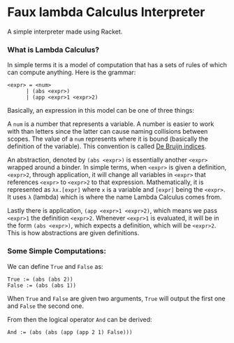 # Faux lambda Calculus Interpreter
A simple interpreter made using Racket.
### What is Lambda Calculus?
In simple terms it is a model of computation that has a sets of rules of which can compute anything.
Here is the grammar:
```
<expr> = <num>
      | (abs <expr>)
      | (app <expr>1 <expr>2)
```
Basically, an expression in this model can be one of three things:

A `num` is a number that represents a variable. A number is easier to work with than letters since the latter can cause naming collisions between scopes. 
The value of a `num` represents where it is bound (basically the definition of the variable). This convention is called [De Bruijn indices](https://en.wikipedia.org/wiki/De_Bruijn_index).

An abstraction, denoted by `(abs <expr>)` is essentially another `<expr>` wrapped around a binder. In simple terms, when `<expr>` is given a definition, `<expr>2`, through application,
it will change all variables in `<expr>` that references `<expr>` to `<expr>2` to that expression. Mathematically, it is represented as `λx.[expr]` where `x`
is a variable and `[expr]` being the `<expr>`. It uses `λ` (lambda) which is where the name Lambda Calculus comes from. 

Lastly there is application, `(app <expr>1 <expr>2)`, which means we pass `<expr>1` the definition `<expr>2`. Whenever `<expr>1` is evaluated, it will be in the form `(abs <expr>)`,
which expects a definition, which will be `<expr>2`. This is how abstractions are given definitions.

### Some Simple Computations:
We can define `True` and `False` as:
```
True := (abs (abs 2))
False := (abs (abs 1))
```
When `True` and `False` are given two arguments, `True` will output the first one and `False` the second one.

From then the logical operator `And` can be derived:
```
And := (abs (abs (app (app 2 1) False)))
```
